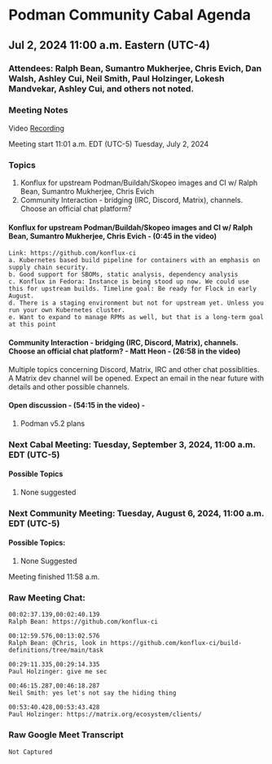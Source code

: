 # Podman Community Cabal Agenda
## Jul 2, 2024 11:00 a.m. Eastern (UTC-4)
### Attendees: Ralph Bean, Sumantro Mukherjee, Chris Evich, Dan Walsh, Ashley Cui, Neil Smith, Paul Holzinger, Lokesh Mandvekar, Ashley Cui, and others not noted.

### Meeting Notes
Video [Recording](https://www.youtube.com/watch?v=1tTD7VgXI5s)

Meeting start 11:01 a.m. EDT (UTC-5) Tuesday, July 2, 2024

### Topics

1. Konflux for upstream Podman/Buildah/Skopeo images and CI w/ Ralph Bean, Sumantro Mukherjee, Chris Evich
2. Community Interaction - bridging (IRC, Discord, Matrix), channels. Choose an official chat platform?


#### Konflux for upstream Podman/Buildah/Skopeo images and CI w/ Ralph Bean, Sumantro Mukherjee, Chris Evich - (0:45 in the video)
    Link: https://github.com/konflux-ci
    a. Kubernetes based build pipeline for containers with an emphasis on supply chain security.
    b. Good support for SBOMs, static analysis, dependency analysis
    c. Konflux in Fedora: Instance is being stood up now. We could use this for upstream builds. Timeline goal: Be ready for Flock in early August.
    d. There is a staging environment but not for upstream yet. Unless you run your own Kubernetes cluster.
    e. Want to expand to manage RPMs as well, but that is a long-term goal at this point

#### Community Interaction - bridging (IRC, Discord, Matrix), channels. Choose an official chat platform? - Matt Heon - (26:58 in the video)

   Multiple topics concerning Discord, Matrix, IRC and other chat possiblities.  A Matrix dev channel will be opened.  Expect an email in the near future with details and other possible channels.

#### Open discussion - (54:15 in the video) -
1. Podman v5.2 plans 

### Next Cabal Meeting: Tuesday, September 3, 2024, 11:00 a.m. EDT (UTC-5)

#### Possible Topics
1. None suggested

### Next Community Meeting: Tuesday, August 6, 2024, 11:00 a.m. EDT (UTC-5)

#### Possible Topics:

1. None Suggested

Meeting finished 11:58 a.m.

### Raw Meeting Chat:

```
00:02:37.139,00:02:40.139
Ralph Bean: https://github.com/konflux-ci

00:12:59.576,00:13:02.576
Ralph Bean: @Chris, look in https://github.com/konflux-ci/build-definitions/tree/main/task

00:29:11.335,00:29:14.335
Paul Holzinger: give me sec

00:46:15.287,00:46:18.287
Neil Smith: yes let's not say the hiding thing

00:53:40.428,00:53:43.428
Paul Holzinger: https://matrix.org/ecosystem/clients/

```

### Raw Google Meet Transcript

```
Not Captured
```


